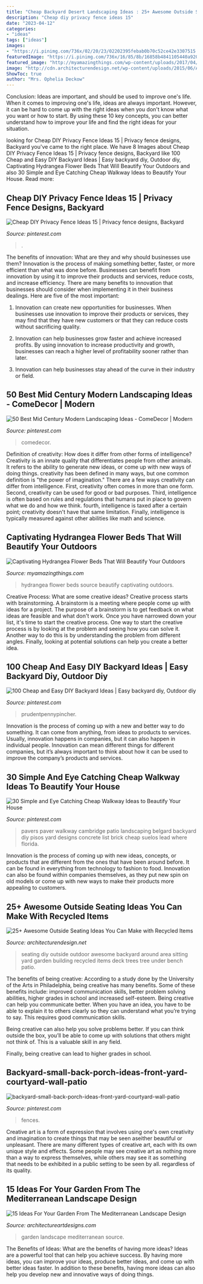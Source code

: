 ```yaml
---
title: "Cheap Backyard Desert Landscaping Ideas : 25+ Awesome Outside Seating Ideas You Can Make With Recycled Items"
description: "Cheap diy privacy fence ideas 15"
date: "2023-04-12"
categories:
- "ideas"
tags: ["ideas"]
images:
- "https://i.pinimg.com/736x/02/20/23/02202395febab0b70c52ce42e3307515.jpg"
featuredImage: "https://i.pinimg.com/736x/16/85/8b/16858b4841105440a920823f0c68b6d8.jpg"
featured_image: "http://myamazingthings.com/wp-content/uploads/2017/04/flowers-1.jpg"
image: "http://cdn.architecturendesign.net/wp-content/uploads/2015/06/AD-DIY-Outdoor-Seating-Ideas-4.jpg"
ShowToc: true
author: "Mrs. Ophelia Deckow"
---
```



Conclusion: Ideas are important, and should be used to improve one's life.
When it comes to improving one's life, ideas are always important. However, it can be hard to come up with the right ideas when you don't know what you want or how to start. By using these 10 key concepts, you can better understand how to improve your life and find the right ideas for your situation.

	

		
looking for Cheap DIY Privacy Fence Ideas 15 | Privacy fence designs, Backyard you've came to the right place. We have 8 Images about Cheap DIY Privacy Fence Ideas 15 | Privacy fence designs, Backyard like 100 Cheap and Easy DIY Backyard Ideas | Easy backyard diy, Outdoor diy, Captivating Hydrangea Flower Beds That Will Beautify Your Outdoors and also 30 Simple and Eye Catching Cheap Walkway Ideas to Beautify Your House. Read more:
		
    
## Cheap DIY Privacy Fence Ideas 15 | Privacy Fence Designs, Backyard

<img loading=lazy src="https://i.pinimg.com/736x/16/85/8b/16858b4841105440a920823f0c68b6d8.jpg" onerror="this.onerror=null;this.src='https://tse2.mm.bing.net/th?id=OIP.1JFAhqlc3sNAXwsf_2xDugHaLH&amp;pid=15.1';" alt="Cheap DIY Privacy Fence Ideas 15 | Privacy fence designs, Backyard">

_Source: pinterest.com_

>. 

	

The benefits of innovation: What are they and why should businesses use them?
Innovation is the process of making something better, faster, or more efficient than what was done before. Businesses can benefit from innovation by using it to improve their products and services, reduce costs, and increase efficiency. There are many benefits to innovation that businesses should consider when implementing it in their business dealings. Here are five of the most important: 
1. Innovation can create new opportunities for businesses. When businesses use innovation to improve their products or services, they may find that they have new customers or that they can reduce costs without sacrificing quality. 

2. Innovation can help businesses grow faster and achieve increased profits. By using innovation to increase productivity and growth, businesses can reach a higher level of profitability sooner rather than later. 

3. Innovation can help businesses stay ahead of the curve in their industry or field.

    
## 50 Best Mid Century Modern Landscaping Ideas - ComeDecor | Modern

<img loading=lazy src="https://i.pinimg.com/736x/e0/fb/82/e0fb821d03c0ea6b4250c1ab67efd697.jpg" onerror="this.onerror=null;this.src='https://tse3.mm.bing.net/th?id=OIP.HYc0Q2ngPlcQ7FYEfJnCAQHaLH&amp;pid=15.1';" alt="50 Best Mid Century Modern Landscaping Ideas - ComeDecor | Modern">

_Source: pinterest.com_

>comedecor. 

	

Definition of creativity: How does it differ from other forms of intelligence?
Creativity is an innate quality that differentiates people from other animals. It refers to the ability to generate new ideas, or come up with new ways of doing things. creativity has been defined in many ways, but one common definition is "the power of imagination." There are a few ways creativity can differ from intelligence. First, creativity often comes in more than one form. Second, creativity can be used for good or bad purposes. Third, intelligence is often based on rules and regulations that humans put in place to govern what we do and how we think. fourth, intelligence is taxed after a certain point; creativity doesn't have that same limitation. Finally, intelligence is typically measured against other abilities like math and science.

    
## Captivating Hydrangea Flower Beds That Will Beautify Your Outdoors

<img loading=lazy src="http://myamazingthings.com/wp-content/uploads/2017/04/flowers-1.jpg" onerror="this.onerror=null;this.src='https://tse4.mm.bing.net/th?id=OIP.knc776x2DYb2zGnYZev9WwHaJ4&amp;pid=15.1';" alt="Captivating Hydrangea Flower Beds That Will Beautify Your Outdoors">

_Source: myamazingthings.com_

>hydrangea flower beds source beautify captivating outdoors. 

	

Creative Process: What are some creative ideas?
Creative process starts with brainstorming. A brainstorm is a meeting where people come up with ideas for a project. The purpose of a brainstorm is to get feedback on what ideas are feasible and what don't work. Once you have narrowed down your list, it's time to start the creative process.
One way to start the creative process is by looking at the problem and seeing how you can solve it. Another way to do this is by understanding the problem from different angles. Finally, looking at potential solutions can help you create a better idea.

    
## 100 Cheap And Easy DIY Backyard Ideas | Easy Backyard Diy, Outdoor Diy

<img loading=lazy src="https://i.pinimg.com/736x/2f/73/37/2f733753187c81817c6f385e8f3444c0.jpg" onerror="this.onerror=null;this.src='https://tse1.mm.bing.net/th?id=OIP.L6PfyQCSVtMHmWYRD_l2jQHaLH&amp;pid=15.1';" alt="100 Cheap and Easy DIY Backyard Ideas | Easy backyard diy, Outdoor diy">

_Source: pinterest.com_

>prudentpennypincher. 

	

Innovation is the process of coming up with a new and better way to do something. It can come from anything, from ideas to products to services. Usually, innovation happens in companies, but it can also happen in individual people. Innovation can mean different things for different companies, but it’s always important to think about how it can be used to improve the company’s products and services.

    
## 30 Simple And Eye Catching Cheap Walkway Ideas To Beautify Your House

<img loading=lazy src="https://i.pinimg.com/736x/03/ac/cc/03accc8f960f6f3bec98288b8a4723e7.jpg" onerror="this.onerror=null;this.src='https://tse3.mm.bing.net/th?id=OIP.y9m91L0tkCGK7N4q4n0NFgHaNL&amp;pid=15.1';" alt="30 Simple and Eye Catching Cheap Walkway Ideas to Beautify Your House">

_Source: pinterest.com_

>pavers paver walkway cambridge patio landscaping belgard backyard diy pisos yard designs concrete list brick cheap suelos lead where florida. 

	

Innovation is the process of coming up with new ideas, concepts, or products that are different from the ones that have been around before. It can be found in everything from technology to fashion to food. Innovation can also be found within companies themselves, as they put new spin on old models or come up with new ways to make their products more appealing to customers.

    
## 25+ Awesome Outside Seating Ideas You Can Make With Recycled Items

<img loading=lazy src="http://cdn.architecturendesign.net/wp-content/uploads/2015/06/AD-DIY-Outdoor-Seating-Ideas-4.jpg" onerror="this.onerror=null;this.src='https://tse3.mm.bing.net/th?id=OIP.7XnZ9X48strS4I5Pvs0MqAHaKF&amp;pid=15.1';" alt="25+ Awesome Outside Seating Ideas You Can Make with Recycled Items">

_Source: architecturendesign.net_

>seating diy outside outdoor awesome backyard around area sitting yard garden building recycled items deck trees tree under bench patio. 

	

The benefits of being creative:
According to a study done by the University of the Arts in Philadelphia, being creative has many benefits. Some of these benefits include: improved communication skills, better problem solving abilities, higher grades in school and increased self-esteem.
Being creative can help you communicate better. When you have an idea, you have to be able to explain it to others clearly so they can understand what you’re trying to say. This requires good communication skills.

Being creative can also help you solve problems better. If you can think outside the box, you’ll be able to come up with solutions that others might not think of. This is a valuable skill in any field.

Finally, being creative can lead to higher grades in school.

    
## Backyard-small-back-porch-ideas-front-yard-courtyard-wall-patio

<img loading=lazy src="https://i.pinimg.com/736x/02/20/23/02202395febab0b70c52ce42e3307515.jpg" onerror="this.onerror=null;this.src='https://tse1.mm.bing.net/th?id=OIP.ASo-uUVUcTvJYYq33YjnGgHaJ3&amp;pid=15.1';" alt="backyard-small-back-porch-ideas-front-yard-courtyard-wall-patio">

_Source: pinterest.com_

>fences. 

	

Creative art is a form of expression that involves using one's own creativity and imagination to create things that may be seen aseither beautiful or unpleasant. There are many different types of creative art, each with its own unique style and effects. Some people may see creative art as nothing more than a way to express themselves, while others may see it as something that needs to be exhibited in a public setting to be seen by all. regardless of its quality.

    
## 15 Ideas For Your Garden From The Mediterranean Landscape Design

<img loading=lazy src="https://www.architectureartdesigns.com/wp-content/uploads/2014/10/15-Ideas-For-Your-Garden-From-The-Mediterranean-Landscape-Design-13-630x840.jpg" onerror="this.onerror=null;this.src='https://tse4.mm.bing.net/th?id=OIP.QpqXQ1DgWNKB0DTL6dB9LQHaJ4&amp;pid=15.1';" alt="15 Ideas For Your Garden From The Mediterranean Landscape Design">

_Source: architectureartdesigns.com_

>garden landscape mediterranean source. 

	

The Benefits of Ideas: What are the benefits of having more ideas?
Ideas are a powerful tool that can help you achieve success. By having more ideas, you can improve your ideas, produce better ideas, and come up with better ideas faster. In addition to these benefits, having more ideas can also help you develop new and innovative ways of doing things.

